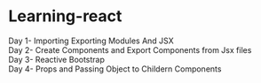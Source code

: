# Learning-react
Day 1- Importing Exporting Modules And JSX
<br/>
Day 2- Create Components and Export Components from Jsx files
<br/>
Day 3- Reactive Bootstrap
<br/>
Day 4- Props and Passing Object to Childern Components
